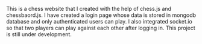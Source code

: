 This is a chess website that I created with the help of chess.js and chessbaord.js. I have created a login page whose data is stored in mongodb database and only authenticated users can play. I also integrated socket.io so that two players can play against each other after logging in.
This project is still under development.
